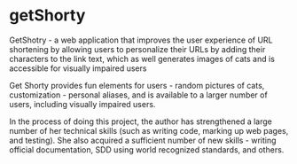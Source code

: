 # getShorty

GetShotry - a web application that improves the user experience of URL shortening by allowing users to personalize their URLs by adding their characters to the link text, which as well generates images of cats and is accessible for visually impaired users

Get Shorty provides fun elements for users - random pictures of cats, customization - personal aliases, and is available to a larger number of users, including visually impaired users.

In the process of doing this project, the author has strengthened a large number of her technical skills (such as writing code, marking up web pages, and testing). She also acquired a sufficient number of new skills - writing official documentation, SDD using world recognized standards, and others.
